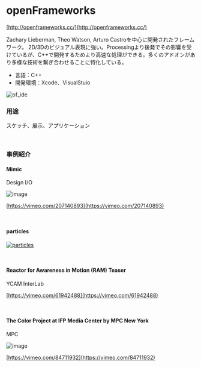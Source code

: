# openFrameworks


[http://openframeworks.cc/](http://openframeworks.cc/)

Zachary Lieberman, Theo Watson, Arturo Castroを中心に開発されたフレームワーク。
2D/3Dのビジュアル表現に強い。Processingより後発でその影響を受けているが、C++で開発するためより高速な処理ができる。多くのアドオンがあり多様な技術を繋ぎ合わせることに特化している。


- 言語：C++
- 開発環境：Xcode、VisualStuio


![of_ide](https://yonekura907.github.io/dh17processing/of_ide.png)



### 用途
スケッチ、展示、アプリケーション

&nbsp;
&nbsp;

### 事例紹介





#### Mimic

Design I/O

![image](http://www.creativeapplications.net/wp-content/uploads/2017/03/DesignIO-Mimic-IMG_0762.jpg)



[https://vimeo.com/207140893](https://vimeo.com/207140893)


&nbsp;
&nbsp;


#### particles


[![particles](http://img.youtube.com/vi/gvUpkknryaY/0.jpg)](http://www.youtube.com/watch?v=gvUpkknryaY)



&nbsp;

#### Reactor for Awareness in Motion (RAM) Teaser

YCAM InterLab

[https://vimeo.com/61942488](https://vimeo.com/61942488)

&nbsp;
&nbsp;

#### The Color Project at IFP Media Center by MPC New York

MPC

![image](http://www.creativeapplications.net/wp-content/uploads/2014/01/the_color_project_ifp_02-640x360.jpg)

[https://vimeo.com/84711932](https://vimeo.com/84711932)


&nbsp;
&nbsp;
&nbsp;


